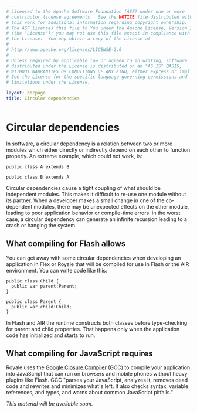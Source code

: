 ```yaml
---
# Licensed to the Apache Software Foundation (ASF) under one or more
# contributor license agreements.  See the NOTICE file distributed with
# this work for additional information regarding copyright ownership.
# The ASF licenses this file to You under the Apache License, Version 2.0
# (the "License"); you may not use this file except in compliance with
# the License.  You may obtain a copy of the License at
# 
# http://www.apache.org/licenses/LICENSE-2.0
# 
# Unless required by applicable law or agreed to in writing, software
# distributed under the License is distributed on an "AS IS" BASIS,
# WITHOUT WARRANTIES OR CONDITIONS OF ANY KIND, either express or implied.
# See the License for the specific language governing permissions and
# limitations under the License.

layout: docpage
title: Circular dependencies
---
```

# Circular dependencies

In software, a circular dependency is a relation between two or more modules which either directly or indirectly depend on each other to function properly. An extreme example, which could not work, is:

```
public class A extends B

public class B extends A
```
Circular dependencies cause a tight coupling of what should be independent modules. This makes it difficult to re-use one module without its partner. When a developer makes a small change in one of the co-dependent modules, there may be unexpected effects on the other module, leading to poor application behavior or compile-time errors. in the worst case, a circular dependency can generate an infinite recursion leading to a crash or hanging the system.

## What compiling for Flash allows

You can get away with some circular dependencies when developing an application in Flex or Royale that will be compiled for use in Flash or the AIR environment. You can write code like this:

```
public class Child {
  public var parent:Parent;
}

public class Parent {
  public var child:Child;
}
```
In Flash and AIR the runtime constructs both classes before type-checking for parent and child properties. That happens only when the application code has initialized and starts to run.

## What compiling for JavaScript requires

Royale uses the <a href="https://developers.google.com/closure/compiler/" target="_blank">Google Closure Compiler</a> (GCC) to compile your application into JavaScript that can run on browsers and mobile phones without heavy plugins like Flash. GCC "parses your JavaScript, analyzes it, removes dead code and rewrites and minimizes what's left. It also checks syntax, variable references, and types, and warns about common JavaScript pitfalls." 


*This material will be available soon.*
